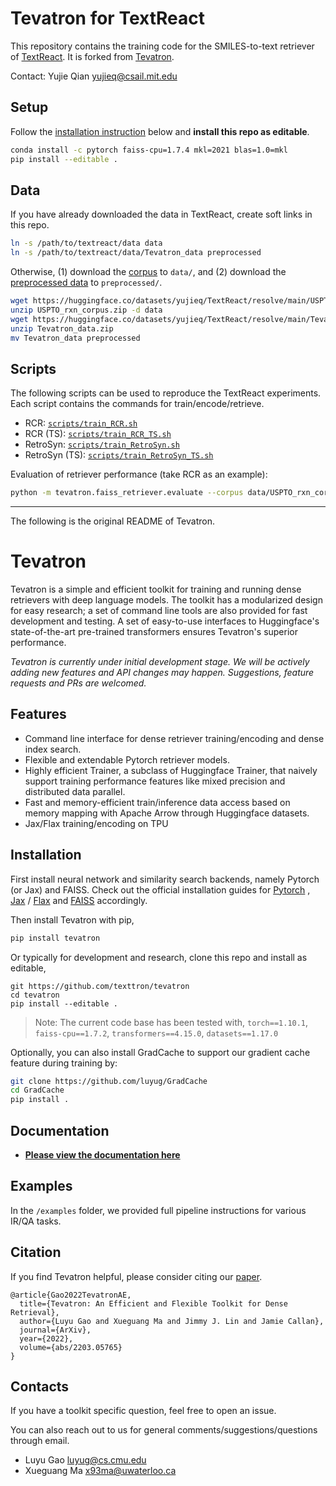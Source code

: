 # Tevatron for TextReact
This repository contains the training code for the SMILES-to-text retriever of [TextReact](https://github.com/thomas0809/textreact). 
It is forked from [Tevatron](https://github.com/texttron/tevatron).

Contact: Yujie Qian [yujieq@csail.mit.edu](mailto:yujieq@csail.mit.edu)

## Setup
Follow the [installation instruction](#installation) below and **install this repo as editable**.
```bash
conda install -c pytorch faiss-cpu=1.7.4 mkl=2021 blas=1.0=mkl
pip install --editable .
```

## Data
If you have already downloaded the data in TextReact, create soft links in this repo.
```bash
ln -s /path/to/textreact/data data
ln -s /path/to/textreact/data/Tevatron_data preprocessed
```

Otherwise, (1) download the [corpus]() to `data/`, and (2) download the [preprocessed data](https://huggingface.co/datasets/yujieq/TextReact/resolve/main/Tevatron_data.zip) 
to `preprocessed/`.
```bash
wget https://huggingface.co/datasets/yujieq/TextReact/resolve/main/USPTO_rxn_corpus.zip
unzip USPTO_rxn_corpus.zip -d data
wget https://huggingface.co/datasets/yujieq/TextReact/resolve/main/Tevatron_data.zip
unzip Tevatron_data.zip
mv Tevatron_data preprocessed
```

## Scripts
The following scripts can be used to reproduce the TextReact experiments. Each script contains the commands for train/encode/retrieve.
- RCR: [`scripts/train_RCR.sh`](scripts/train_RCR.sh)
- RCR (TS): [`scripts/train_RCR_TS.sh`](scripts/train_RCR_TS.sh)
- RetroSyn: [`scripts/train_RetroSyn.sh`](scripts/train_RetroSyn.sh)
- RetroSyn (TS): [`scripts/train_RetroSyn_TS.sh`](scripts/train_RetroSyn.sh)

Evaluation of retriever performance (take RCR as an example): 
   ```bash
   python -m tevatron.faiss_retriever.evaluate --corpus data/USPTO_rxn_corpus.csv --file output/RCR/test_rank.json
   ```

------

The following is the original README of Tevatron.

# Tevatron
Tevatron is a simple and efficient toolkit for training and running dense retrievers with deep language models. 
The toolkit has a modularized design for easy research; a set of command line tools are also provided for fast
development and testing. A set of easy-to-use interfaces to Huggingface's state-of-the-art pre-trained transformers
ensures Tevatron's superior performance.

*Tevatron is currently under initial development stage. We will be actively adding new features and API changes
may happen. Suggestions, feature requests and PRs are welcomed.*

## Features
- Command line interface for dense retriever training/encoding and dense index search.
- Flexible and extendable Pytorch retriever models. 
- Highly efficient Trainer, a subclass of  Huggingface Trainer, that naively support training performance features like mixed precision and distributed data parallel.
- Fast and memory-efficient train/inference data access based on memory mapping with Apache Arrow through Huggingface datasets.
- Jax/Flax training/encoding on TPU

## Installation
First install neural network and similarity search backends, 
namely Pytorch (or Jax) and FAISS.
Check out the official installation guides for [Pytorch](https://pytorch.org/get-started/locally/#start-locally)
, [Jax](https://github.com/google/jax) / [Flax](https://flax.readthedocs.io/en/latest/installation.html) 
and [FAISS](https://github.com/facebookresearch/faiss/blob/main/INSTALL.md) accordingly.

Then install Tevatron with pip,
```bash
pip install tevatron
```

Or typically for development and research, clone this repo and install as editable,
```
git https://github.com/texttron/tevatron
cd tevatron
pip install --editable .
```

> Note: The current code base has been tested with, `torch==1.10.1`, `faiss-cpu==1.7.2`, `transformers==4.15.0`, `datasets==1.17.0`

Optionally, you can also install GradCache to support our gradient cache feature during training by:
```bash
git clone https://github.com/luyug/GradCache
cd GradCache
pip install .
```

## Documentation
- [**Please view the documentation here**](http://tevatron.ai/)


## Examples
In the `/examples` folder, we provided full pipeline instructions for various IR/QA tasks.

## Citation
If you find Tevatron helpful, please consider citing our [paper](https://arxiv.org/abs/2203.05765).
```
@article{Gao2022TevatronAE,
  title={Tevatron: An Efficient and Flexible Toolkit for Dense Retrieval},
  author={Luyu Gao and Xueguang Ma and Jimmy J. Lin and Jamie Callan},
  journal={ArXiv},
  year={2022},
  volume={abs/2203.05765}
}
```

## Contacts
If you have a toolkit specific question, feel free to open an issue. 

You can also reach out to us for general comments/suggestions/questions through email.
- Luyu Gao luyug@cs.cmu.edu
- Xueguang Ma x93ma@uwaterloo.ca
